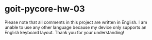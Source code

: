 # goit-pycore-hw-03

Please note that all comments in this project are written in English. I am unable to use any other language because my device only supports an English keyboard layout. Thank you for your understanding!